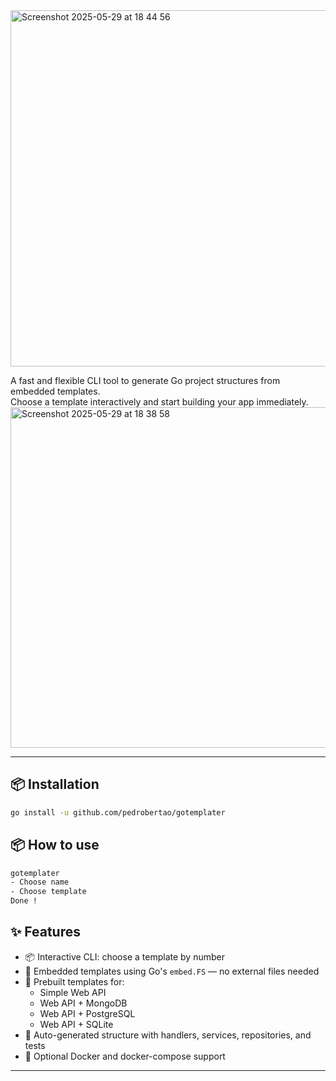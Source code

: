 <img width="570" alt="Screenshot 2025-05-29 at 18 44 56" src="https://github.com/user-attachments/assets/a44f3171-c983-47d5-8d49-13da7ad62bec" />


A fast and flexible CLI tool to generate Go project structures from embedded templates.  
Choose a template interactively and start building your app immediately.
<img width="545" alt="Screenshot 2025-05-29 at 18 38 58" src="https://github.com/user-attachments/assets/4ebf89ae-f7c0-4909-b7e9-098f064f1b65" />

---

## 📦 Installation

```bash
go install -u github.com/pedrobertao/gotemplater
```

## 📦 How to use

```bash
gotemplater
- Choose name
- Choose template
Done !
```

## ✨ Features

- 📦 Interactive CLI: choose a template by number
- 🔐 Embedded templates using Go's `embed.FS` — no external files needed
- 📁 Prebuilt templates for:
  - Simple Web API
  - Web API + MongoDB
  - Web API + PostgreSQL
  - Web API + SQLite
- 🧪 Auto-generated structure with handlers, services, repositories, and tests
- 🐳 Optional Docker and docker-compose support

---
